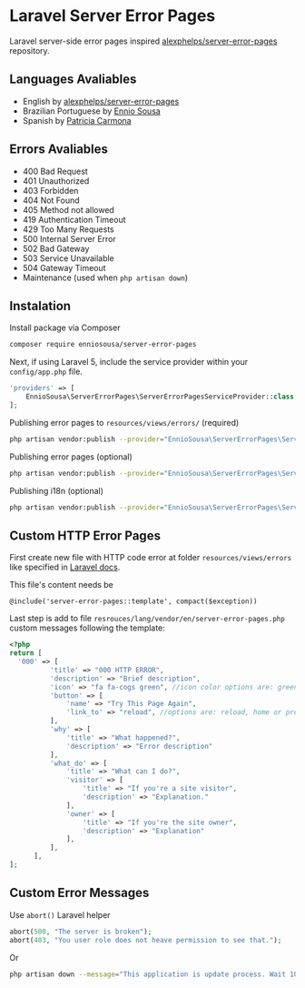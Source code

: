 # Laravel Server Error Pages
Laravel server-side error pages inspired [alexphelps/server-error-pages](https://github.com/alexphelps/server-error-pages) repository.

## Languages Avaliables
* English by [alexphelps/server-error-pages](https://github.com/alexphelps/server-error-pages)
* Brazilian Portuguese by [Ennio Sousa](https://enniosousa.com.br)
* Spanish by [Patricia Carmona](https://github.com/carmonapacs)

## Errors Avaliables
* 400 Bad Request
* 401 Unauthorized
* 403 Forbidden
* 404 Not Found
* 405 Method not allowed
* 419 Authentication Timeout
* 429 Too Many Requests
* 500 Internal Server Error
* 502 Bad Gateway
* 503 Service Unavailable
* 504 Gateway Timeout
* Maintenance (used when ```php artisan down```)

## Instalation
Install package via Composer
```bash
composer require enniosousa/server-error-pages
```
Next, if using Laravel 5, include the service provider within your `config/app.php` file.

```php
'providers' => [
    EnnioSousa\ServerErrorPages\ServerErrorPagesServiceProvider::class,
];
```

Publishing error pages to ``resources/views/errors/`` (required)
```bash
php artisan vendor:publish --provider="EnnioSousa\ServerErrorPages\ServerErrorPagesServiceProvider" --tag=errors
```

Publishing error pages (optional)
```bash
php artisan vendor:publish --provider="EnnioSousa\ServerErrorPages\ServerErrorPagesServiceProvider" --tag=views
```

Publishing i18n (optional)
```bash
php artisan vendor:publish --provider="EnnioSousa\ServerErrorPages\ServerErrorPagesServiceProvider" --tag=lang
```

## Custom HTTP Error Pages
First create new file with HTTP code error at folder ```resources/views/errors``` like specified in [Laravel docs](https://laravel.com/docs/5.5/errors#custom-http-error-pages).

This file's content needs be
```
@include('server-error-pages::template', compact($exception))
```

Last step is add to file ``resrouces/lang/vendor/en/server-error-pages.php`` custom messages following the template:
```php
<?php
return [
  '000' => [
          'title' => "000 HTTP ERROR",
          'description' => "Brief description",
          'icon' => "fa fa-cogs green", //icon color options are: green, orange or red
          'button' => [
              'name' => "Try This Page Again",
              'link_to' => "reload", //options are: reload, home or previous
          ],
          'why' => [
              'title' => "What happened?",
              'description' => "Error description"
          ],
          'what_do' => [
              'title' => "What can I do?",
              'visitor' => [
                  'title' => "If you're a site visitor",
                  'description' => "Explanation."
              ],
              'owner' => [
                  'title' => "If you're the site owner",
                  'description' => "Explanation"
              ],
          ],
      ],
];
```

## Custom Error Messages
Use ```abort()``` Laravel helper
```php
abort(500, "The server is broken");
abort(403, "You user role does not heave permission to see that.");
```

Or
```bash
php artisan down --message="This application is update process. Wait 10 minutes and try again." --retry=600
```
